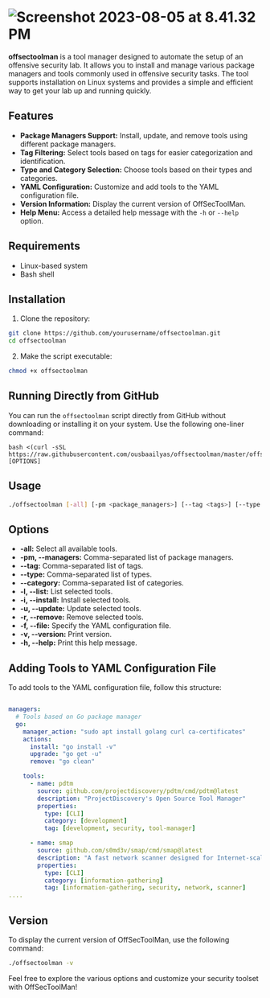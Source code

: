 # ![Screenshot 2023-08-05 at 8.41.32 PM](./Screenshot1.png)

**offsectoolman** is a tool manager designed to automate the setup of an offensive security lab. It allows you to install and manage various package managers and tools commonly used in offensive security tasks. The tool supports installation on Linux systems and provides a simple and efficient way to get your lab up and running quickly.

## Features

- **Package Managers Support:** Install, update, and remove tools using different package managers.
- **Tag Filtering:** Select tools based on tags for easier categorization and identification.
- **Type and Category Selection:** Choose tools based on their types and categories.
- **YAML Configuration:** Customize and add tools to the YAML configuration file.
- **Version Information:** Display the current version of OffSecToolMan.
- **Help Menu:** Access a detailed help message with the `-h` or `--help` option.

## Requirements

- Linux-based system
- Bash shell

## Installation

1. Clone the repository:

```bash
git clone https://github.com/yourusername/offsectoolman.git
cd offsectoolman
```

2. Make the script executable:

```bash
chmod +x offsectoolman
```

## Running Directly from GitHub

You can run the `offsectoolman` script directly from GitHub without downloading or installing it on your system. Use the following one-liner command:

```
bash <(curl -sSL https://raw.githubusercontent.com/ousbaailyas/offsectoolman/master/offsectoolsman) [OPTIONS]
```
## Usage

```bash
./offsectoolman [-all] [-pm <package_managers>] [--tag <tags>] [--type <types>] [--category <categories>] [-i] [-ia] [-u] [-ua] [-r] [-ra] [-v] [-f <file>] [-h]
```

## Options

- **-all:** Select all available tools.
- **-pm, --managers:** Comma-separated list of package managers.
- **--tag:** Comma-separated list of tags.
- **--type:** Comma-separated list of types.
- **--category:** Comma-separated list of categories.
- **-l, --list:** List selected tools.
- **-i, --install:** Install selected tools.
- **-u, --update:** Update selected tools.
- **-r, --remove:** Remove selected tools.
- **-f, --file:** Specify the YAML configuration file.
- **-v, --version:** Print version.
- **-h, --help:** Print this help message.

## Adding Tools to YAML Configuration File

To add tools to the YAML configuration file, follow this structure:

```yaml

managers:
  # Tools based on Go package manager
  go:
    manager_action: "sudo apt install golang curl ca-certificates"
    actions:
      install: "go install -v"
      upgrade: "go get -u"
      remove: "go clean"

    tools:
      - name: pdtm
        source: github.com/projectdiscovery/pdtm/cmd/pdtm@latest
        description: "ProjectDiscovery's Open Source Tool Manager"
        properties:
          type: [CLI]
          category: [development]
          tag: [development, security, tool-manager]

      - name: smap
        source: github.com/s0md3v/smap/cmd/smap@latest
        description: "A fast network scanner designed for Internet-scale"
        properties:
          type: [CLI]
          category: [information-gathering]
          tag: [information-gathering, security, network, scanner]
....
```

## Version

To display the current version of OffSecToolMan, use the following command:

```bash
./offsectoolman -v
```

Feel free to explore the various options and customize your security toolset with OffSecToolMan!
